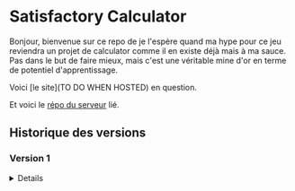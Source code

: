 # Satisfactory Calculator

Bonjour, bienvenue sur ce repo de je l'espère quand ma hype pour ce jeu reviendra un projet de calculator comme il en existe déjà mais à ma sauce. Pas dans le but de faire mieux, mais c'est une véritable mine d'or en terme de potentiel d'apprentissage.

Voici [le site](TO DO WHEN HOSTED) en question.

Et voici le [répo du serveur](https://github.com/Alexandre-RICHARD/Portfolio-Back) lié.

## Historique des versions

### Version 1

<details>

### 1.0.0 `5 août 2023`

-   Création du repo unique pour ce projet et premier commit

### 1.0.1 `12 août 2023`

-   Finiolage de petits détails pour la mise en prod commune avec tous les autres projets
-   Rajout d'un htaccess pour bien gérer l'accès à l'index.html une fois hébergé
-   Rajout du htaccess au .gitignore
-   Remaniement du webpack.config.js, du package.json et du readme.md
-   Changement du favicon

</details>
